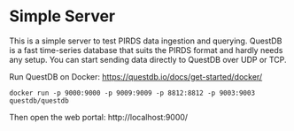 # Simple Server

This is a simple server to test PIRDS data ingestion and querying. QuestDB is a fast time-series database that suits the PIRDS format and hardly needs any setup. You can start sending data directly to QuestDB over UDP or TCP.

Run QuestDB on Docker:
https://questdb.io/docs/get-started/docker/

`docker run -p 9000:9000 -p 9009:9009 -p 8812:8812 -p 9003:9003 questdb/questdb`

Then open the web portal:
http://localhost:9000/
